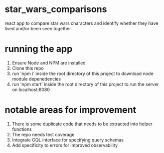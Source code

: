 # star_wars_comparisons
react app to compare star wars characters and identify whether they have lived and/or been seen together

# running the app
1. Ensure Node and NPM are installed
2. Clone this repo
3. run 'npm i' inside the root directory of this project to download node module depenedencies
4. run 'npm start' inside the root directory of this project to run the server on localhost:8080

# notable areas for improvement
1. There is some duplicate code that needs to be extracted into helper functions
2. The repo needs test coverage
3. Integrate GQL interface for specifying query schemas
4. Add specificity to errors for improved observability
